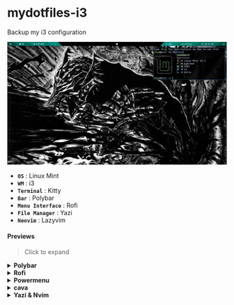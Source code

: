# mydotfiles-i3
Backup my i3 configuration
<p align="center">
  <img src="https://raw.githubusercontent.com/chun-tux/mydotfiles-i3/main/preview/preview.png">
</p>

- **`OS`** : Linux Mint
- **`WM`** : i3
- **`Terminal`** : Kitty
- **`Bar`** : Polybar
- **`Menu Interface`** : Rofi
- **`File Manager`** : Yazi
- **`Neovim`** : Lazyvim

#### Previews
> Click to expand

<details>
<summary><b>Polybar</b></summary>

**`Polybar`**
![img](https://raw.githubusercontent.com/chun-tux/mydotfiles-i3/main/preview/polybar.png)

</details>

<details>
<summary><b>Rofi</b></summary>

**`Rofi`**
![img](https://raw.githubusercontent.com/chun-tux/mydotfiles-i3/main/preview/rofi.png)

</details>

<details>
<summary><b>Powermenu</b></summary>

**`Powermenu`**
![img](https://raw.githubusercontent.com/chun-tux/mydotfiles-i3/main/preview/powermenu.png)

</details>

<details>
<summary><b>cava</b></summary>

**`cava`**
![img](https://raw.githubusercontent.com/chun-tux/mydotfiles-i3/main/preview/cava.png)

</details>

<details>
<summary><b>Yazi & Nvim</b></summary>

**`Yazi & Nvim`**
![img](https://raw.githubusercontent.com/chun-tux/mydotfiles-i3/main/preview/neovimyazi.png)

</details>





